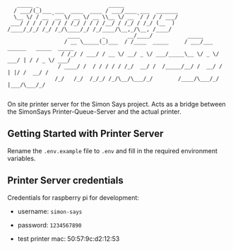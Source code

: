```text
   _____ _                      _____                                                   
  / ___/(_)___ ___  ____  ____ / ___/____ ___  _______                                  
  \__ \/ / __ `__ \/ __ \/ __ \\__ \/ __ `/ / / / ___/                                  
 ___/ / / / / / / / /_/ / / / /__/ / /_/ / /_/ (__  )                                   
/____/_/_/ /_/ /_/\____/_/ /_/____/\__,_/\__, /____/                                    
                   ____       _       __/____/           _____                          
                  / __ \_____(_)___  / /____  _____     / ___/___  ______   _____  _____
                 / /_/ / ___/ / __ \/ __/ _ \/ ___/_____\__ \/ _ \/ ___/ | / / _ \/ ___/
                / ____/ /  / / / / / /_/  __/ /  /_____/__/ /  __/ /   | |/ /  __/ /    
               /_/   /_/  /_/_/ /_/\__/\___/_/        /____/\___/_/    |___/\___/_/     
                                        
```

On site printer server for the Simon Says project. Acts as a bridge between the SimonSays Printer-Queue-Server and the actual printer.

## Getting Started with Printer Server

Rename the `.env.example` file to `.env` and fill in the required environment variables.

## Printer Server credentials

Credentials for raspberry pi for development:

- username: `simon-says`
- password: `1234567890`

- test printer mac:
  50:57:9c:d2:12:53
